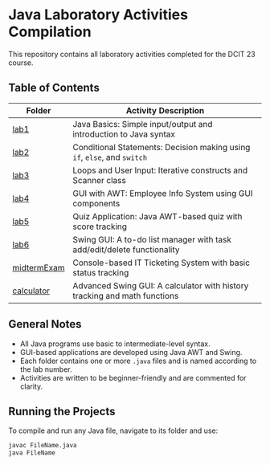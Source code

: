 # Java Laboratory Activities Compilation

This repository contains all laboratory activities completed for the DCIT 23 course.

## Table of Contents

| Folder                      | Activity Description                                                     |
| --------------------------- | ------------------------------------------------------------------------ |
| [lab1](lab1/)               | Java Basics: Simple input/output and introduction to Java syntax         |
| [lab2](lab2/)               | Conditional Statements: Decision making using `if`, `else`, and `switch` |
| [lab3](lab3/)               | Loops and User Input: Iterative constructs and Scanner class             |
| [lab4](lab4/)               | GUI with AWT: Employee Info System using GUI components                  |
| [lab5](lab5/)               | Quiz Application: Java AWT-based quiz with score tracking                |
| [lab6](lab6/)               | Swing GUI: A to-do list manager with task add/edit/delete functionality  |
| [midtermExam](midtermExam/) | Console-based IT Ticketing System with basic status tracking             |
| [calculator](Calculator/)   | Advanced Swing GUI: A calculator with history tracking and math functions |

## General Notes

* All Java programs use basic to intermediate-level syntax.
* GUI-based applications are developed using Java AWT and Swing.
* Each folder contains one or more `.java` files and is named according to the lab number.
* Activities are written to be beginner-friendly and are commented for clarity.

## Running the Projects

To compile and run any Java file, navigate to its folder and use:

```bash
javac FileName.java
java FileName
